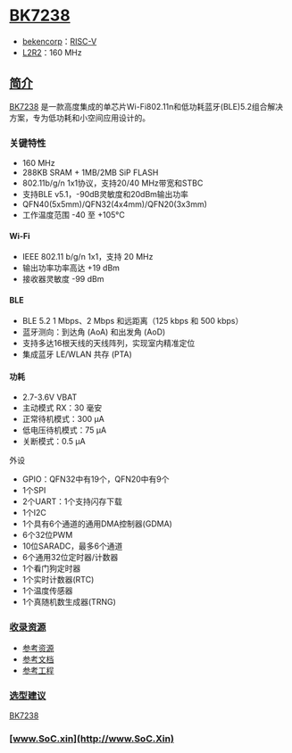 ﻿# [BK7238](https://doc.soc.xin/BK7238)

* [bekencorp](http://www.bekencorp.com/)：[RISC-V](https://doc.soc.xin/architecture/riscv)
* [L2R2](https://github.com/SoCXin/Level)：160 MHz

## [简介](https://doc.soc.xin/BK7238)

[BK7238](http://www.bekencorp.com/index/goods/detail/cid/42.html) 是一款高度集成的单芯片Wi-Fi802.11n和低功耗蓝牙(BLE)5.2组合解决方案，专为低功耗和小空间应用设计的。

### 关键特性

* 160 MHz
* 288KB SRAM + 1MB/2MB SiP FLASH
* 802.11b/g/n 1x1协议，支持20/40 MHz带宽和STBC
* 支持BLE v5.1，-90dB灵敏度和20dBm输出功率
* QFN40(5x5mm)/QFN32(4x4mm)/QFN20(3x3mm)
* 工作温度范围 -40 至 +105°C

#### Wi-Fi

* IEEE 802.11 b/g/n 1x1，支持 20 MHz
* 输出功率功率高达 +19 dBm
* 接收器灵敏度 -99 dBm


#### BLE

* BLE 5.2 1 Mbps、2 Mbps 和远距离（125 kbps 和 500 kbps）
* 蓝牙测向：到达角 (AoA) 和出发角 (AoD)
* 支持多达16根天线的天线阵列，实现室内精准定位
* 集成蓝牙 LE/WLAN 共存 (PTA)


#### 功耗

* 2.7-3.6V VBAT
* 主动模式 RX：30 毫安
* 正常待机模式：300 μA
* 低电压待机模式：75 μA
* 关断模式：0.5 μA

外设

* GPIO：QFN32中有19个，QFN20中有9个
* 1个SPI
* 2个UART：1个支持闪存下载
* 1个I2C
* 1个具有6个通道的通用DMA控制器(GDMA)
* 6个32位PWM
* 10位SARADC，最多6个通道
* 6个通用32位定时器/计数器
* 1个看门狗定时器
* 1个实时计数器(RTC)
* 1个温度传感器
* 1个真随机数生成器(TRNG)


### [收录资源](https://github.com/SoCXin/BK7238)

* [参考资源](src/)
* [参考文档](docs/)
* [参考工程](project/)

### [选型建议](https://github.com/SoCXin)

[BK7238](https://github.com/SoCXin/BK7238)

### [www.SoC.xin](http://www.SoC.Xin)
